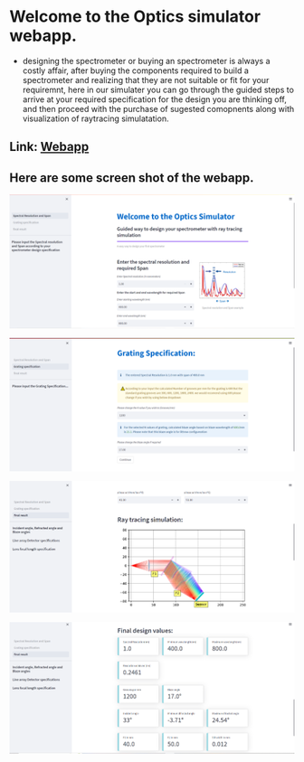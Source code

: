 # Welcome to the Optics simulator webapp.

- designing the spectrometer or buying an spectrometer is always a costly affair, after buying the components required to build a spectrometer and realizing that they are not suitable or fit for your requiremnt, here in our simulater you can go through the guided steps to arrive at your required specification for the design you are thinking off, and then proceed with the purchase of sugested comopnents along with visualization of raytracing simulatation.

## Link: [Webapp](https://checkag-spectrometer-simulator-user-input-wzrswt.streamlit.app/)
## Here are some screen shot of the webapp.

![](img/Screenshot_1.png)

![](img/Screenshot_2.png)

![](img/Screenshot_3.png)

![](img/Screenshot_4.png)
